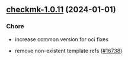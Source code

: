 

## [checkmk-1.0.11](https://github.com/truecharts/charts/compare/checkmk-1.0.10...checkmk-1.0.11) (2024-01-01)

### Chore



- increase common version for oci fixes

- remove non-existent template refs ([#16738](https://github.com/truecharts/charts/issues/16738))